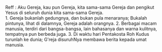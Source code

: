 Reff :
Aku Gereja, kau pun Gereja, kita sama-sama Gereja dan
pengikut Yesus di seluruh dunia kita sama-sama Gereja.
<br>
1.
Gereja bukanlah gedungnya, dan bukan pula menaranya;
Bukalah pintunya, lihat di dalamnya, Gereja adalah orangnya.
2.
Berbagai macam manusia, terdiri dari bangsa-bangsa,
lain bahasanya dan warna kulitnya, tempatnya pun berbeda juga.
3.
Di waktu hari Pentakosta Roh Kudus turunlah ke dunia;
G'reja disuruhNya membawa berita kepada umat manusia.